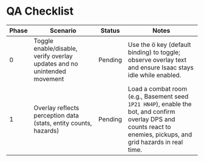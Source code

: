 # QA Checklist

| Phase | Scenario | Status | Notes |
|-------|----------|--------|-------|
| 0 | Toggle enable/disable, verify overlay updates and no unintended movement | Pending | Use the ö key (default binding) to toggle; observe overlay text and ensure Isaac stays idle while enabled. |
| 1 | Overlay reflects perception data (stats, entity counts, hazards) | Pending | Load a combat room (e.g., Basement seed `1P21 HN4P`), enable the bot, and confirm overlay DPS and counts react to enemies, pickups, and grid hazards in real time. |
